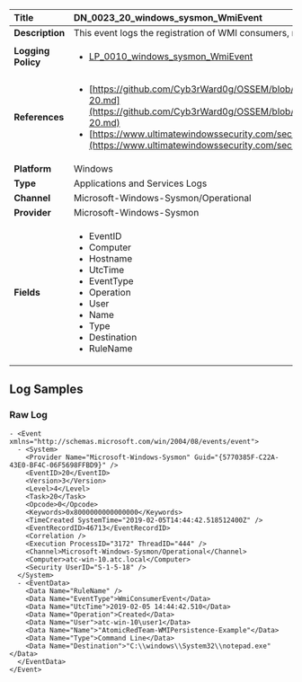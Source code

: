| Title              | DN_0023_20_windows_sysmon_WmiEvent       |
|:-------------------|:------------------|
| **Description**    | This event logs the registration of WMI consumers, recording the consumer  name, log, and destination |
| **Logging Policy** | <ul><li>[LP_0010_windows_sysmon_WmiEvent](../Logging_Policies/LP_0010_windows_sysmon_WmiEvent.md)</li></ul> |
| **References**     | <ul><li>[https://github.com/Cyb3rWard0g/OSSEM/blob/master/data_dictionaries/windows/sysmon/event-20.md](https://github.com/Cyb3rWard0g/OSSEM/blob/master/data_dictionaries/windows/sysmon/event-20.md)</li><li>[https://www.ultimatewindowssecurity.com/securitylog/encyclopedia/event.aspx?eventid=90020](https://www.ultimatewindowssecurity.com/securitylog/encyclopedia/event.aspx?eventid=90020)</li></ul> |
| **Platform**       | Windows    |
| **Type**           | Applications and Services Logs        |
| **Channel**        | Microsoft-Windows-Sysmon/Operational     |
| **Provider**       | Microsoft-Windows-Sysmon    |
| **Fields**         | <ul><li>EventID</li><li>Computer</li><li>Hostname</li><li>UtcTime</li><li>EventType</li><li>Operation</li><li>User</li><li>Name</li><li>Type</li><li>Destination</li><li>RuleName</li></ul> |


## Log Samples

### Raw Log

```
- <Event xmlns="http://schemas.microsoft.com/win/2004/08/events/event">
  - <System>
    <Provider Name="Microsoft-Windows-Sysmon" Guid="{5770385F-C22A-43E0-BF4C-06F5698FFBD9}" /> 
    <EventID>20</EventID> 
    <Version>3</Version> 
    <Level>4</Level> 
    <Task>20</Task> 
    <Opcode>0</Opcode> 
    <Keywords>0x8000000000000000</Keywords> 
    <TimeCreated SystemTime="2019-02-05T14:44:42.518512400Z" /> 
    <EventRecordID>46713</EventRecordID> 
    <Correlation /> 
    <Execution ProcessID="3172" ThreadID="444" /> 
    <Channel>Microsoft-Windows-Sysmon/Operational</Channel> 
    <Computer>atc-win-10.atc.local</Computer> 
    <Security UserID="S-1-5-18" /> 
  </System>
  - <EventData>
    <Data Name="RuleName" /> 
    <Data Name="EventType">WmiConsumerEvent</Data> 
    <Data Name="UtcTime">2019-02-05 14:44:42.510</Data> 
    <Data Name="Operation">Created</Data> 
    <Data Name="User">atc-win-10\user1</Data> 
    <Data Name="Name">"AtomicRedTeam-WMIPersistence-Example"</Data> 
    <Data Name="Type">Command Line</Data> 
    <Data Name="Destination">"C:\\windows\\System32\\notepad.exe"</Data> 
  </EventData>
</Event>

```




